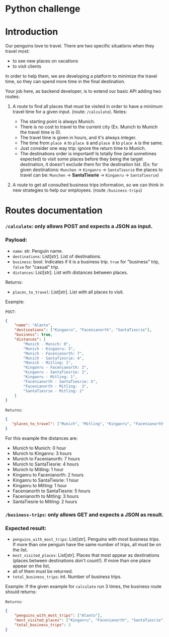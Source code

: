 # Python challenge

# Introduction

Our penguins love to travel. There are two specific situations when they travel most:
* to see new places on vacations
* to visit clients

In order to help them, we are developing a platform to minimize the travel time, so they can spend more time in the final destination.

Your job here, as backend developer, is to extend our basic API adding two routes:
1. A route to find all places that must be visited in order to have a minimum travel time for a given input. (route: `/calculate`).
   Notes:
   * The starting point is always Munich.
   * There is no cost to travel to the current city (Ex. Munich to Munich the travel time is 0).
   * The travel time is given in hours, and it's always integer.
   * The time from `place A` to `place B` and `place B` to `place A` is the same.
   * Just consider one way trip: ignore the return time to Munich.
   * The destinations order is important! Is totally fine (and sometimes expected) to visit some places before they being the target destination,
   it doesn't exclude them for the destination list.
   (Ex: for given destinations: `Munchen` -> `Kinganru` -> `SantaTiesrie` the places to travel can be: `Munchen` -> **SantaTiesrie** -> `Kinganru` -> `SantaTiesrie`)

2. A route to get all consulted business trips information, so we can think in new strategies to help our employees. (route `/business-trips`)

# Routes documentation

### `/calculate`: only allows POST and expects a JSON as input.

### Payload:
   * `name`: str. Penguin name.
   * `destinations`: List[str]. List of destinations.
   * `business`: bool. Indicates if it is a business trip. `true` for "business" trip, `false` for "casual" trip.
   * `distances`: List[str]. List with distances between places.

Returns:
   * `places_to_travel`: List[str]. List with all places to visit.

Example:

   `POST`:

   ```json
   {
       "name": "Alanto",
       "destinations": ["Kinganru", "Facenianorth", "SantaTiesrie"],
       "business": true,
       "distances": [
           "Munich - Munich: 0",
           "Munich - Kinganru: 3",
           "Munich - Facenianorth: 7",
           "Munich - SantaTiesrie: 4",
           "Munich - Mitling: 1",
           "Kinganru - Facenianorth: 2",
           "Kinganru - SantaTiesrie: 1",
           "Kinganru - Mitling: 1",
           "Facenianorth - SantaTiesrie: 5",
           "Facenianorth - Mitling:  3",
           "SantaTiesrie - Mitling: 2"
       ]
   }
   ```

   `Returns`:

   ```json
   {
      "places_to_travel": ["Munich", "Mitling", "Kinganru", "Facenianorth", "Kinganru", "SantaTiesrie"]
   }
   ```

   For this example the distances are:
   * Munich to Munich: 0 hour
   * Munich to Kinganru: 3 hours
   * Munich to Facenianorth: 7 hours
   * Munich to SantaTiesrie: 4 hours
   * Munich to Mitling: 1 hour
   * Kinganru to Facenianorth: 2 hours
   * Kinganru to SantaTiesrie: 1 hour
   * Kinganru to Mitling: 1 hour
   * Facenianorth to SantaTiesrie: 5 hours
   * Facenianorth to Mitling:  3 hours
   * SantaTiesrie to Mitling: 2 hours

### `/business-trips`: only allows GET and expects a JSON as result.

### Expected result:
   * `penguins_with_most_trips`: List[str]. Penguins with most business trips. If more than one penguin have the same number of trips, all must be on the list.
   * `most_visited_places`: List[str]. Places that most appear as destinations (places between destinations don't count!). If more than one place appear on the list, 
   * all of them must be returned.
   * `total_business_trips`: int. Number of business trips.

Example:
   If the given example for `calculate` run 3 times, the business route should returns:

   `Returns`:
   ```json
   {
       "penguins_with_most_trips": ["Alanto"],
       "most_visited_places": ["Kinganru", "Facenianorth", "SantaTiesrie"],
       "total_business_trips": 3
   }
   ```
